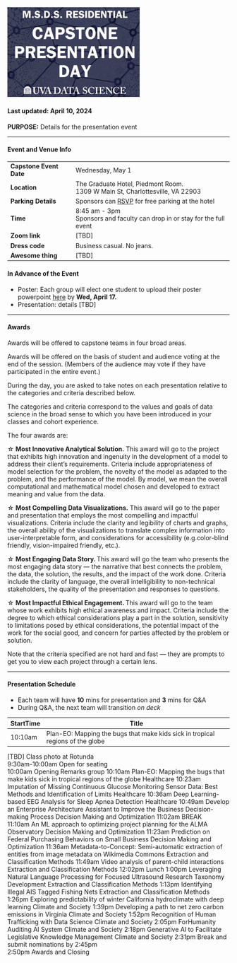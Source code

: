
<img src="https://github.com/UVADS/ds6013/blob/main/capstone_day.png" width="300"/>

#### Last updated: April 10, 2024

**PURPOSE:** Details for the presentation event
 
---

#### Event and Venue Info
|   |   | 
|---|---|
| **Capstone Event Date**   |  Wednesday, May 1 | 
| **Location**   |  The Graduate Hotel, Piedmont Room. <br> 1309 W Main St, Charlottesville, VA 22903 | 
| **Parking Details**   |  Sponsors can [RSVP](https://virginia.az1.qualtrics.com/jfe/form/SV_bm83no5ddCIluaW) for free parking at the hotel | 
| **Time**  |  8:45 am - 3pm <br> Sponsors and faculty can drop in or stay for the full event |
| **Zoom link**  |  [TBD] |
| **Dress code**  |  Business casual. No jeans. |
| **Awesome thing**  |  [TBD] |


#### In Advance of the Event

- Poster: Each group will elect one student to upload their poster powerpoint [here](https://myuva.sharepoint.com/sites/CapstoneDayMay2023/Shared%20Documents/Forms/AllItems.aspx?csf=1&web=1&e=YMSE3X&CT=1712317314148&OR=OWA%2DNT%2DMail&CID=0f04a2c5%2D52b0%2Db1bd%2Daa75%2Dddfbcdfe6941&RootFolder=%2Fsites%2FCapstoneDayMay2023%2FShared%20Documents%2FGeneral%2F2024%2FCapstone%20Posters%202024&FolderCTID=0x01200053A5E6894AE78F4A99163ED7E89CD469) by **Wed, April 17.**
- Presentation: details [TBD]

---

#### Awards

Awards will be offered to capstone teams in four broad areas. 

Awards will be offered on the basis of student and audience voting at the end of the session. (Members of the audience may vote if they have participated in the entire event.) 

During the day, you are asked to take notes on each presentation relative to the categories and criteria described below. 

The categories and criteria correspond to the values and goals of data science in the broad sense to which you have been introduced in your classes and cohort experience. 

The four awards are: 

☆ **Most Innovative Analytical Solution.** This award will go to the project that exhibits high innovation and ingenuity in the development of a model to address their client’s requirements. Criteria include appropriateness of model selection for the problem, the novelty of the model as adapted to the problem, and the performance of the model. By model, we mean the overall computational and mathematical model chosen and developed to extract meaning and value from the data. 

☆ **Most Compelling Data Visualizations.** This award will go to the paper and presentation that employs the most compelling and impactful visualizations. Criteria include the clarity and legibility of charts and graphs, the overall ability of the visualizations to translate complex information into user-interpretable form, and considerations for accessibility (e.g.color-blind friendly, vision-impaired friendly, etc.). 

☆ **Most Engaging Data Story.** This award will go the team who presents the most engaging data story — the narrative that best connects the problem, the data, the solution, the results, and the impact of the work done. Criteria include the clarity of language, the overall intelligibility to non-technical stakeholders, the quality of the presentation and responses to questions. 

☆ **Most Impactful Ethical Engagement.** This award will go to the team whose work exhibits high ethical awareness and impact. Criteria include the degree to which ethical considerations play a part in the solution, sensitivity to limitations posed by ethical considerations, the potential impact of the work for the social good, and concern for parties affected by the problem or solution. 

Note that the criteria specified are not hard and fast — they are prompts to get you to view each project through a certain lens. 

---

#### Presentation Schedule

- Each team will have **10** mins for presentation and **3** mins for Q&A
- During Q&A, the next team will transition *on deck*

| StartTime | Title |
|---|---|
|	10:10am	| Plan-EO: Mapping the bugs that make kids sick in tropical regions of the globe |

[TBD] Class photo at Rotunda  
9:30am-10:00am		Open for seating	
	10:00am	Opening Remarks	
			group
	10:10am	Plan-EO: Mapping the bugs that make kids sick in tropical regions of the globe	Healthcare
	10:23am	Imputation of Missing Continuous Glucose Monitoring Sensor Data: Best Methods and Identification of Limits	Healthcare
	10:36am	Deep Learning-based EEG Analysis for Sleep Apnea Detection	Healthcare
	10:49am	Develop an Enterprise Architecture Assistant to Improve the Business Decision-making Process	Decision Making and Optimization
	11:02am	BREAK	
	11:10am	An ML approach to optimizing project planning for the ALMA Observatory	Decision Making and Optimization
	11:23am	Prediction on Federal Purchasing Behaviors on Small Business	Decision Making and Optimization
	11:36am	Metadata-to-Concept: Semi-automatic extraction of entities from image metadata on Wikimedia Commons	Extraction and Classification Methods
	11:49am	Video analysis of parent-child interactions	Extraction and Classification Methods
	12:02pm Lunch
	1:00pm	Leveraging Natural Language Processing for Focused Ultrasound Research Taxonomy Development	Extraction and Classification Methods
	1:13pm	Identifying Illegal AIS Tagged Fishing Nets	Extraction and Classification Methods
	1:26pm	Exploring predictability of winter California hydroclimate with deep learning	Climate and Society
	1:39pm	Developing a path to net zero carbon emissions in Virginia	Climate and Society
	1:52pm	Recognition of Human Trafficking with Data Science	Climate and Society
	2:05pm	ForHumanity Auditing AI System	Climate and Society
	2:18pm	Generative AI to Facilitate Legislative Knowledge Management	Climate and Society
	2:31pm	Break and submit nominations by 2:45pm	
	2:50pm	Awards and Closing 	



